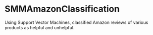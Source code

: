 # SMMAmazonClassification
Using Support Vector Machines, classified Amazon reviews of various products as helpful and unhelpful.
